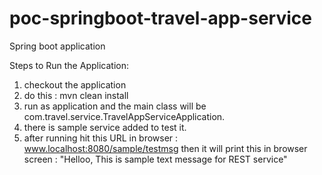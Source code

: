 # poc-springboot-travel-app-service
Spring boot application

Steps to Run the Application:

1. checkout the application 
2. do this : mvn clean install
3. run as application and the main class will be com.travel.service.TravelAppServiceApplication.
4. there is sample service added to test it.
5. after running hit this URL in browser : www.localhost:8080/sample/testmsg 
   then it will print this in browser screen : "Helloo, This is sample text message for REST service"
   
   
   

